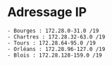 # Adressage IP
    - Bourges : 172.28.0-31.0 /19 
    - Chartres : 172.28.32-63.0 /19 
    - Tours : 172.28.64-95.0 /19 
    - Orléans : 172.28.96-127.0 /19 
    - Blois : 172.28.128-159.0 /19 